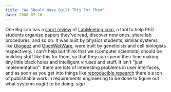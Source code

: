 ```yaml
---
title: "We Should Have Built This For Them"
date: 2008-07-16
---
```

One Big Lab has a <a href="http://onebiglab.blogspot.com/2008/07/labmeetingcom-make-science-easier.html">short review</a> of <a href="http://www.labmeeting.com">LabMeeting.com</a>, a tool to help PhD students organize papers they've read, discover new ones, share lab procedures, and so on.  It was built by physics students; similar systems, like <a href="http://ologeez.stanford.edu/">Ologeez</a> and <a href="http://www.openwetware.org">OpenWetWare</a>, were built by geneticists and cell biologists respectively.  I can't help but think that we (computer scientists) should be building stuff like this for them, so that they can spend their time making tiny little black holes and intelligent viruses and stuff.  It isn't "just implementation": there are lots of interesting problems in user interfaces, and as soon as you get into things like <a href="http://reproducibleresearch.org/">reproducible research</a> there's a ton of publishable work in requirements engineering to be done to figure out what systems <em>ought</em> to be doing. *sigh*
